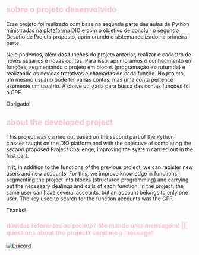 ## <span style="color:pink"> sobre o projeto desenvolvido </span>

Esse projeto foi realizado com base na segunda parte das aulas de Python ministradas na plataforma DIO e com o objetivo de concluir o segundo Desafio de Projeto proposto, aprimorando o sistema realizado na primeira parte.

Nele podemos, além das funções do projeto anterior, realizar o cadastro de novos usuários e novas contas. Para isso, aprimoramos o conhecimento em funções, segmentando o projeto em blocos (programação estruturada) e realizando as devidas tratativas e chamadas de cada função. No projeto, um mesmo usuário pode ter várias contas, mas uma conta pertence  asomente um usuário. A chave utilizada para busca das contas funções foi o CPF.

Obrigado!


## <span style="color:pink">about the developed project </span>

This project was carried out based on the second part of the Python classes taught on the DIO platform and with the objective of completing the second proposed Project Challenge, improving the system carried out in the first part.

In it, in addition to the functions of the previous project, we can register new users and new accounts. For this, we improve knowledge in functions, segmenting the project into blocks (structured programming) and carrying out the necessary dealings and calls of each function. In the project, the same user can have several accounts, but an account belongs to only one user. The key used to search for the function accounts was the CPF.

Thanks!



### <span style="color:pink"> dúvidas referentes ao projeto? Me mande uma mensagem! ||| questions about the project? send me a message! </span>

[![Discord](https://img.shields.io/badge/Discord-000?style=for-the-badge&logo=discord)](https://www.discord.com/in/gfmgea/)